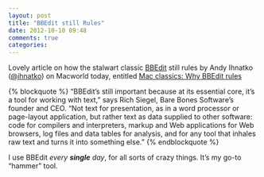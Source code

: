 ```yaml
---
layout: post
title: "BBEdit still Rules"
date: 2012-10-10 09:48
comments: true
categories: 
---
```


Lovely article on how the stalwart classic [BBEdit](http://www.barebones.com/products/bbedit/index.html) still rules by Andy Ihnatko ([@ihnatko](http://twitter.com/ihnatko)) on Macworld today, entitled [Mac classics: Why BBEdit rules](http://www.macworld.com/article/2011461/mac-classics-why-bbedit-rules.html)

{% blockquote %}
“BBEdit’s still important because at its essential core, it’s a tool for working with text,” says Rich Siegel, Bare Bones Software’s founder and CEO. “Not text for presentation, as in a word processor or page-layout application, but rather text as data supplied to other software: code for compilers and interpreters, markup and Web applications for Web browsers, log files and data tables for analysis, and for any tool that inhales raw text and turns it into something else.”
{% endblockquote %}

I use BBEdit *every **single** day*, for all sorts of crazy things. It’s my go-to “hammer” tool.